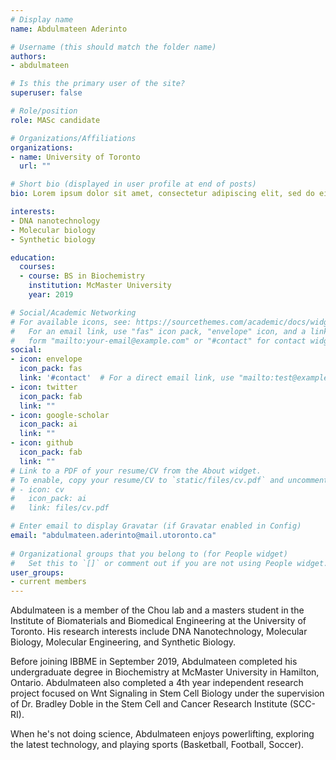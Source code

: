 ```yaml
---
# Display name
name: Abdulmateen Aderinto

# Username (this should match the folder name)
authors:
- abdulmateen

# Is this the primary user of the site?
superuser: false

# Role/position
role: MASc candidate

# Organizations/Affiliations
organizations:
- name: University of Toronto
  url: ""

# Short bio (displayed in user profile at end of posts)
bio: Lorem ipsum dolor sit amet, consectetur adipiscing elit, sed do eiusmod tempor incididunt

interests:
- DNA nanotechnology
- Molecular biology
- Synthetic biology

education:
  courses:
  - course: BS in Biochemistry
    institution: McMaster University
    year: 2019

# Social/Academic Networking
# For available icons, see: https://sourcethemes.com/academic/docs/widgets/#icons
#   For an email link, use "fas" icon pack, "envelope" icon, and a link in the
#   form "mailto:your-email@example.com" or "#contact" for contact widget.
social:
- icon: envelope
  icon_pack: fas
  link: '#contact'  # For a direct email link, use "mailto:test@example.org".
- icon: twitter
  icon_pack: fab
  link: ""
- icon: google-scholar
  icon_pack: ai
  link: ""
- icon: github
  icon_pack: fab
  link: ""
# Link to a PDF of your resume/CV from the About widget.
# To enable, copy your resume/CV to `static/files/cv.pdf` and uncomment the lines below.  
# - icon: cv
#   icon_pack: ai
#   link: files/cv.pdf

# Enter email to display Gravatar (if Gravatar enabled in Config)
email: "abdulmateen.aderinto@mail.utoronto.ca"
  
# Organizational groups that you belong to (for People widget)
#   Set this to `[]` or comment out if you are not using People widget.  
user_groups:
- current members
---
```

Abdulmateen is a member of the Chou lab and a masters student in the Institute of Biomaterials and Biomedical Engineering at the University of Toronto. His research interests include DNA Nanotechnology, Molecular Biology, Molecular Engineering, and Synthetic Biology.

Before joining IBBME in September 2019, Abdulmateen completed his undergraduate degree in Biochemistry at McMaster University in Hamilton, Ontario. Abdulmateen also completed a 4th year independent research project focused on Wnt Signaling in Stem Cell Biology under the supervision of Dr. Bradley Doble in the Stem Cell and Cancer Research Institute (SCC-RI).

When he's not doing science, Abdulmateen enjoys powerlifting, exploring the latest technology, and playing sports (Basketball, Football, Soccer).
